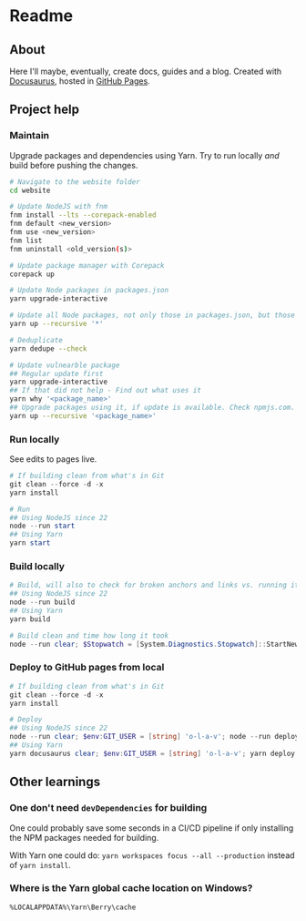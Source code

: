 # Readme

## About

Here I'll maybe, eventually, create docs, guides and a blog. Created with [Docusaurus](https://docusaurus.io/), hosted in [GitHub Pages](https://pages.github.com/).

## Project help

### Maintain

Upgrade packages and dependencies using Yarn. Try to run locally _and_ build before pushing the changes.

```bash
# Navigate to the website folder
cd website

# Update NodeJS with fnm
fnm install --lts --corepack-enabled
fnm default <new_version>
fnm use <new_version>
fnm list
fnm uninstall <old_version(s)>

# Update package manager with Corepack
corepack up

# Update Node packages in packages.json
yarn upgrade-interactive

# Update all Node packages, not only those in packages.json, but those in yarn.lock too
yarn up --recursive '*'

# Deduplicate
yarn dedupe --check

# Update vulnearble package
## Regular update first
yarn upgrade-interactive
## If that did not help - Find out what uses it
yarn why '<package_name>'
## Upgrade packages using it, if update is available. Check npmjs.com.
yarn up --recursive '<package_name>'
```

### Run locally

See edits to pages live.

```powershell
# If building clean from what's in Git
git clean --force -d -x
yarn install

# Run
## Using NodeJS since 22
node --run start
## Using Yarn
yarn start
```

### Build locally

```powershell
# Build, will also to check for broken anchors and links vs. running it locally
## Using NodeJS since 22
node --run build
## Using Yarn
yarn build

# Build clean and time how long it took
node --run clear; $Stopwatch = [System.Diagnostics.Stopwatch]::StartNew(); node --run build; $Stopwatch.Stop(); $Stopwatch.Elapsed.ToString()
```

### Deploy to GitHub pages from local

```powershell
# If building clean from what's in Git
git clean --force -d -x
yarn install

# Deploy
## Using NodeJS since 22
node --run clear; $env:GIT_USER = [string] 'o-l-a-v'; node --run deploy
## Using Yarn
yarn docusaurus clear; $env:GIT_USER = [string] 'o-l-a-v'; yarn deploy
```

## Other learnings

### One don't need `devDependencies` for building

One could probably save some seconds in a CI/CD pipeline if only installing the NPM packages needed for building.

With Yarn one could do: `yarn workspaces focus --all --production` instead of `yarn install`.

### Where is the Yarn global cache location on Windows?

`%LOCALAPPDATA%\Yarn\Berry\cache`
